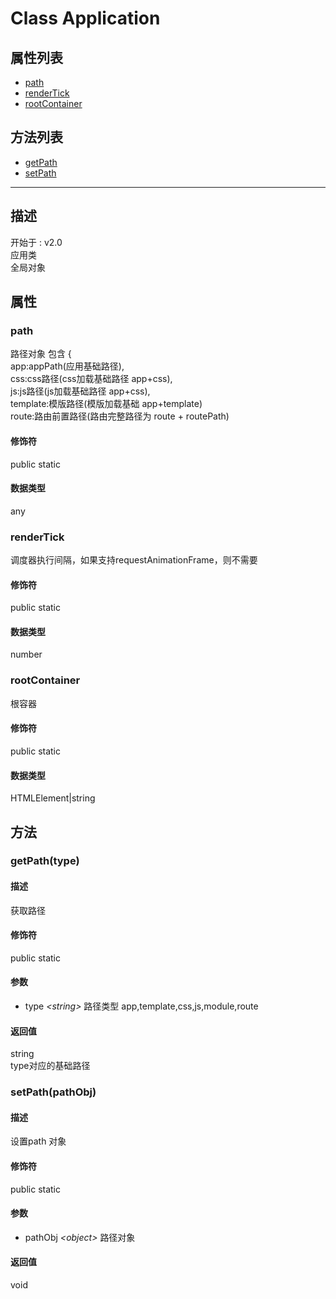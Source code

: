 # Class Application
## 属性列表
+ [path](#PROP_path)
+ [renderTick](#PROP_renderTick)
+ [rootContainer](#PROP_rootContainer)
  
## 方法列表
+ [getPath](#METHOD_getPath)
+ [setPath](#METHOD_setPath)
  
---
## 描述
<font class="since">开始于 : v2.0</font>  
应用类  
全局对象  
## 属性
### <a id="PROP_path">path</a>
路径对象 包含 {  
app:appPath(应用基础路径),  
css:css路径(css加载基础路径 app+css),  
js:js路径(js加载基础路径 app+css),  
template:模版路径(模版加载基础 app+template)  
route:路由前置路径(路由完整路径为 route + routePath)  
#### 修饰符
<font class="modifier">public  static</font>  
#### 数据类型
<font class='datatype'>any</font>  
### <a id="PROP_renderTick">renderTick</a>
调度器执行间隔，如果支持requestAnimationFrame，则不需要  
#### 修饰符
<font class="modifier">public  static</font>  
#### 数据类型
<font class='datatype'>number</font>  
### <a id="PROP_rootContainer">rootContainer</a>
根容器  
#### 修饰符
<font class="modifier">public  static</font>  
#### 数据类型
<font class='datatype'>HTMLElement|string</font>  
## 方法
### <a id="METHOD_getPath">getPath(type)</a>
#### 描述
获取路径  
#### 修饰符
<font class="modifier">public  static</font>  
#### 参数
+ type *&lt;<font class='datatype'>string</font>&gt;*  路径类型 app,template,css,js,module,route
  
#### 返回值
<font class='datatype'>string</font>  
type对应的基础路径  
### <a id="METHOD_setPath">setPath(pathObj)</a>
#### 描述
设置path 对象  
#### 修饰符
<font class="modifier">public  static</font>  
#### 参数
+ pathObj *&lt;<font class='datatype'>object</font>&gt;*   路径对象
  
#### 返回值
void  
